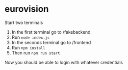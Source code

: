 # eurovision

Start two terminals

1. In the first terminal go to /fakebackend
2. Run `node index.js`
3. In the seconds terminal go to /frontend
4. Run `npm install`
5. Then run `npm run start`

Now you should be able to login with whatever credentials
